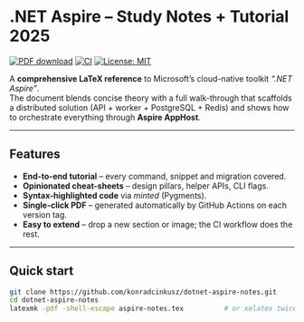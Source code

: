 # .NET Aspire – Study Notes + Tutorial 2025

[![PDF download](https://img.shields.io/badge/PDF-download-blue)](https://github.com/konradcinkusz/dotNET_Aspire_Summary_Tutorial/releases/latest/download/DotNetAspire_StudyNotes.pdf)
[![CI](https://github.com/konradcinkusz/dotNET_Aspire_Summary_Tutorial/actions/workflows/ci.yml/badge.svg)](https://github.com/konradcinkusz/dotNET_Aspire_Summary_Tutorial/actions/workflows/ci.yml)
[![License: MIT](https://img.shields.io/badge/License-MIT-yellow.svg)](LICENSE)

A **comprehensive LaTeX reference** to Microsoft’s cloud-native toolkit *“.NET Aspire”*.  
The document blends concise theory with a full walk-through that scaffolds a distributed
solution (API + worker + PostgreSQL + Redis) and shows how to orchestrate everything through **Aspire AppHost**.

---

## Features

* **End-to-end tutorial** – every command, snippet and migration covered.
* **Opinionated cheat-sheets** – design pillars, helper APIs, CLI flags.
* **Syntax-highlighted code** via *minted* (Pygments).
* **Single-click PDF** – generated automatically by GitHub Actions on each version tag.
* **Easy to extend** – drop a new section or image; the CI workflow does the rest.

---

## Quick start

```bash
git clone https://github.com/konradcinkusz/dotnet-aspire-notes.git
cd dotnet-aspire-notes
latexmk -pdf -shell-escape aspire-notes.tex          # or xelatex twice
